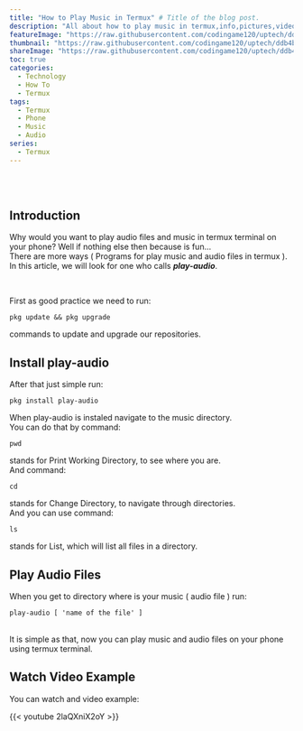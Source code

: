 ```yaml
---
title: "How to Play Music in Termux" # Title of the blog post.
description: "All about how to play music in termux,info,pictures,video and more,android,phone,music,termux.." # Description used for search engine.
featureImage: "https://raw.githubusercontent.com/codingame120/uptech/ddb4b35dba5a98b609e1a06bb06cb3bf9a9f9712/content/images/termux/play1.jpg" # Sets featured image on blog post.
thumbnail: "https://raw.githubusercontent.com/codingame120/uptech/ddb4b35dba5a98b609e1a06bb06cb3bf9a9f9712/content/images/termux/play1.jpg" # Sets thumbnail image appearing inside card on homepage.
shareImage: "https://raw.githubusercontent.com/codingame120/uptech/ddb4b35dba5a98b609e1a06bb06cb3bf9a9f9712/content/images/termux/play1.jpg" # Designate a separate image for social media sharing.
toc: true
categories:
  - Technology
  - How To
  - Termux
tags:
  - Termux
  - Phone
  - Music
  - Audio
series:
  - Termux
---
```


<br/>
<br/>

## Introduction

Why would you want to play audio files and music in termux terminal on your phone? Well if nothing else then because is fun... <br/> There are more ways ( Programs for play music and audio files in termux ). In this article, we will look for one who calls **_play-audio_**.

<br/>

First as good practice we need to run:

```
pkg update && pkg upgrade
```

commands to update and upgrade our repositories.

## Install play-audio

After that just simple run:

```
pkg install play-audio
```

When play-audio is instaled navigate to the music directory.
<br/>You can do that by command:

`pwd`

stands for Print Working Directory, to see where you are.
<br/>And command:

`cd`

stands for Change Directory, to navigate through directories.
<br/>And you can use command:

`ls`

stands for List, which will list all files in a directory.

## Play Audio Files

When you get to directory where is your music ( audio file ) run:

```
play-audio [ 'name of the file' ]
```

<br/>
It is simple as that, now you can play music and audio files on your phone using termux terminal.

## Watch Video Example

You can watch and video example:

{{< youtube 2laQXniX2oY >}}

<br/>
<br/>
<br/>
<br/>

<br/>
<br/>
<br/>
<br/>

<br/>
<br/>
<br/>
<br/>
<br/>
